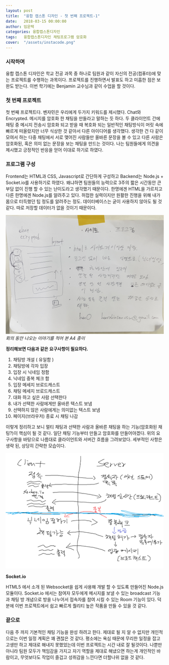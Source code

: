 ```yaml
---
layout: post
title:  "융합 캡스톤 디자인 - 첫 번째 프로젝트-1"
date:   2018-03-15 00:00:00
author: 임운택
categories: 융합캡스톤디자인
tags:	융합캡스톤디자인 채팅프로그램 암호화
cover:  "/assets/instacode.png"
---
```


### 시작하며

융합 캡스톤 디자인은 학교 전공 과목 중 하나로 팀원과 같이 자신의 전공(컴퓨터)에 맞는 프로젝트를 수행하는 과목이다. 프로젝트를 진행하면서 발표도 하고 미흡한 점은 보완도 받는다. 이번 학기에는 Benjamin 교수님과 같이 수업을 할 것이다.

### 첫 번째 프로젝트

첫 번째 프로젝트다. 벤자민은 우리에게 두가지 키워드를 제시했다. Chat와 Encrypted. 메시지를 암호화 한 채팅을 만들라고 
말하는 듯 하다. 두 클라이언트 간에 채팅 중 메시지 전송시 암호화 되고 받을 때 복호화 되는 일반적인
채팅방식이 머릿 속에 빠르게 떠올랐지만 너무 식상한 것 같아서 다른 아이디어를 생각했다. 생각한 건 다 같이 모여서 하는 다중 채팅에서
서로 맺어진 사람들만 올바른 문장을 볼 수 있고 다른 사람은 암호화된, 혹은 의미 없는 문장을 보는 채팅을 만드는 것이다. 나는 팀원들에게
의견을 제시했고 긍정적인 반응을 얻어 이대로 하기로 하였다.

### 프로그램 구성

Frontend는 HTML과 CSS, Javascript로 간단하게 구성하고 Backend는 Node.js + Socket.io를 사용하기로 하였다.
왜냐하면 팀원들의 능력으로 3주의 짧은 시간동안 큰 부담 없이 진행 할 수 있는 난이도라고 생각했기 때문이다. 한명에겐 HTML을 가르치고
다른 한명에겐 Node.js를 알려주고 있다. 허접한 실력이지만 원활한 진행을 위해 내가 몸으로 터득했던 팁 정도를 알려주는 정도. 
데이터베이스는 굳이 사용하지 않아도 될 것 같다. 따로 저장할 데이터가 없을 것이기 때문이다.

![image](/assets/20180314-image1.jpg)
_회의 동안 나오는 이야기를 적어 본 A4 종이_

**정리해보면 다음과 같은 요구사항이 필요하다.**

1. 채팅방 개설 ( 유일함 )
2. 채팅방에 각자 입장
3. 입장 시 닉네임 정함
4. 닉네임 중복 체크 함
5. 입장 메세지 브로드캐스트
6. 채팅 메세지 브로드캐스트
7. 대화 하고 싶은 사람 선택한다
8. 내가 선택한 사람에게만 올바른 텍스트 보냄
9. 선택하지 않은 사람에게는 의미없는 텍스트 보냄
10. 페이지(브라우저) 종료 시 채팅 나감

이렇게 정리하고 보니 멀티 채팅과 선택한 사람과 올바른 채팅을 하는 기능(암호화된 채팅?)이 핵심이 될 것 같다. 일단 채팅 기능부터 만들고 암호화를 만들어야겠다. 위의 요구사항을 바탕으로 나름대로 클라이언트와 서버간 흐름을 그려보았다. 세부적인 사항은 생략 된, 상당히 간략한 모습이다.

![image](/assets/ben1-flow1.png)

**Socket.io**

HTML5 에서 소개 된 Websocket을 쉽게 사용해 개발 할 수 있도록 만들어진 Node.js 모듈이다. Socket.io 에서는 참여자 모두에게 메시지를 보낼 수 있는 broadcast 기능과 채팅 방 개념으로 방을 나누어서 접속자를 참여 시킬 수 있는 Room 기능이 있다. 덕분에 이번 프로젝트에서 쉽고 빠르게 퀄리티 높은 작품을 만들 수 있을 것 같다.

### 끝으로

다음 주 까지 기본적인 채팅 기능을 완성 하려고 한다. 제대로 될 지 알 수 없지만 개인적으로는 이번 일정 계획은 꽤 괜찮은 것 같다. 평소에는 욕심 때문에 무리한 일정을 잡고 고생만 하고 제대로 해내지 못했었는데 이번 프로젝트는 시간 내로 잘 될것이다. 나뿐만 아니라 팀원 모두가 책임감을 가지고 자기 역할을 제대로 해냈으면 하는게 개인적인 바람이고, 무엇보다도 작업이 즐겁고 성취감을 느낀다면 더할나위 없을 것 같다.